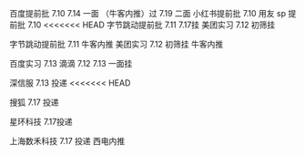 百度提前批 7.10  7.14 一面 （牛客内推）过 7.19 二面
小红书提前批 7.10
用友 sp 提前批 7.10
<<<<<<< HEAD
字节跳动提前批 7.11 7.17挂
美团实习 7.12 初筛挂

字节跳动提前批 7.11 牛客内推
美团实习 7.12 初筛挂 牛客内推

百度实习   7.13 
滴滴 7.12 7.13 一面挂

深信服 7.13 投递
<<<<<<< HEAD


搜狐 7.17 投递

星环科技 7.17投递

上海数禾科技  7.17 投递 西电内推
